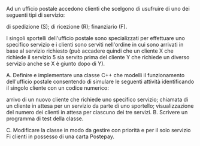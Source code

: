 Ad un ufficio postale accedono clienti che scelgono di usufruire di uno dei seguenti tipi di servizio:

di spedizione (S);
di ricezione (R);
finanziario (F).

I singoli sportelli dell'ufficio postale sono specializzati per effettuare uno specifico servizio e i clienti sono serviti nell'ordine in cui sono arrivati in base al servizio richiesto (può accadere quindi che un cliente X che richiede il servizio 5 sia servito prima del cliente Y che richiede un diverso servizio anche se X è giunto dopo di Y).

A. Definire e implementare una classe C++ che modelli il funzionamento dell'ufficio postale consentendo di simulare le seguenti attività identificando il singolo cliente con un codice numerico:

arrivo di un nuovo cliente che richiede uno specifico servizio;
chiamata di un cliente in attesa per un servizio da parte di uno sportello;
visualizzazione del numero dei clienti in attesa per ciascuno dei tre servizi.
B. Scrivere un programma di test della classe.

C. Modificare la classe in modo da gestire con priorità e per il solo servizio Fi clienti in possesso di una carta Postepay.